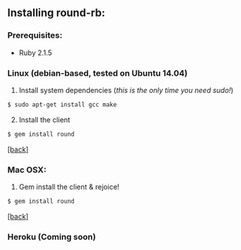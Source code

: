 ## Installing round-rb:


### Prerequisites:

* Ruby 2.1.5

### Linux (debian-based, tested on Ubuntu 14.04)

1. Install system dependencies (*this is the only time you need sudo!*)

  ```bash
  $ sudo apt-get install gcc make 
  ```

2. Install the client

  ```bash
  $ gem install round
  ```

 [[back]](../README.md)

### Mac OSX:

1. Gem install the client & rejoice!
  ```bash
  $ gem install round
  ```

 [[back]](../README.md)

### Heroku (Coming soon)































